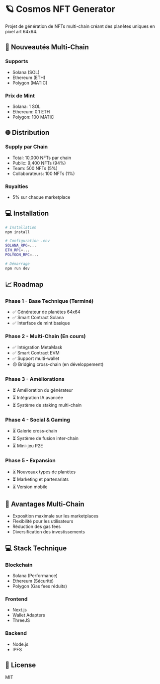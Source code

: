 # 🪐 Cosmos NFT Generator

Projet de génération de NFTs multi-chain créant des planètes uniques en pixel art 64x64.

## 🚀 Nouveautés Multi-Chain

### Supports
- Solana (SOL)
- Ethereum (ETH)
- Polygon (MATIC)

### Prix de Mint
- Solana: 1 SOL
- Ethereum: 0.1 ETH
- Polygon: 100 MATIC

## 🌐 Distribution

### Supply par Chain
- Total: 10,000 NFTs par chain
- Public: 9,400 NFTs (94%)
- Team: 500 NFTs (5%)
- Collaborateurs: 100 NFTs (1%)

### Royalties
- 5% sur chaque marketplace

## 💻 Installation

```bash
# Installation
npm install

# Configuration .env
SOLANA_RPC=...
ETH_RPC=...
POLYGON_RPC=...

# Démarrage
npm run dev
```

## 📈 Roadmap

### Phase 1 - Base Technique (Terminé)
- ✅ Générateur de planètes 64x64
- ✅ Smart Contract Solana
- ✅ Interface de mint basique

### Phase 2 - Multi-Chain (En cours)
- ✅ Intégration MetaMask
- ✅ Smart Contract EVM
- ✅ Support multi-wallet
- 🟡 Bridging cross-chain (en développement)

### Phase 3 - Améliorations
- ⏳ Amélioration du générateur
- ⏳ Intégration IA avancée
- ⏳ Système de staking multi-chain

### Phase 4 - Social & Gaming
- ⏳ Galerie cross-chain
- ⏳ Système de fusion inter-chain
- ⏳ Mini-jeu P2E

### Phase 5 - Expansion
- ⏳ Nouveaux types de planètes
- ⏳ Marketing et partenariats
- ⏳ Version mobile

## 👥 Avantages Multi-Chain

- Exposition maximale sur les marketplaces
- Flexibilité pour les utilisateurs
- Réduction des gas fees
- Diversification des investissements

## 💻 Stack Technique

### Blockchain
- Solana (Performance)
- Ethereum (Sécurité)
- Polygon (Gas fees réduits)

### Frontend
- Next.js
- Wallet Adapters
- ThreeJS

### Backend
- Node.js
- IPFS

## 📑 License
MIT